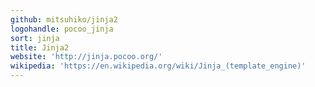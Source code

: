 ```yaml
---
github: mitsuhiko/jinja2
logohandle: pocoo_jinja
sort: jinja
title: Jinja2
website: 'http://jinja.pocoo.org/'
wikipedia: 'https://en.wikipedia.org/wiki/Jinja_(template_engine)'
---
```

